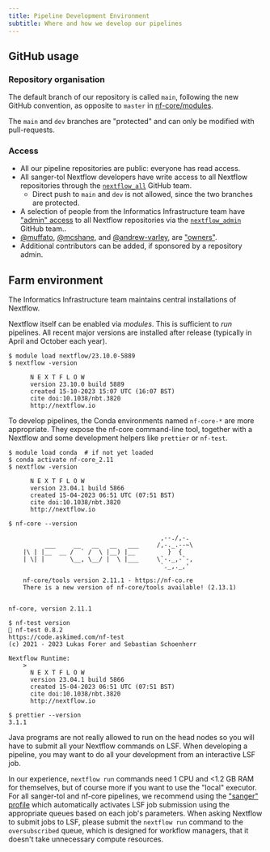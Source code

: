 ```yaml
---
title: Pipeline Development Environment
subtitle: Where and how we develop our pipelines
---
```


## GitHub usage

### Repository organisation

The default branch of our repository is called `main`, following the new GitHub convention, as opposite to `master` in [nf-core/modules](https://github.com/nf-core/modules).

The `main` and `dev` branches are "protected" and can only be modified with pull-requests.

### Access

- All our pipeline repositories are public: everyone has read access.
- All sanger-tol Nextflow developers have write access to all Nextflow repositories through the [`nextflow_all`](https://github.com/orgs/sanger-tol/teams/nextflow_all) GitHub team.
  - Direct push to `main` and `dev` is not allowed, since the two branches are protected.
- A selection of people from the Informatics Infrastructure team have ["admin" access](https://docs.github.com/en/organizations/managing-user-access-to-your-organizations-repositories/managing-repository-roles/repository-roles-for-an-organization#permissions-for-each-role) to all Nextflow repositories via the [`nextflow_admin`](https://github.com/orgs/sanger-tol/teams/nextflow_admin) GitHub team..
- [@muffato](https://github.com/muffato), [@mcshane](https://github.com/mcshane), and [@andrew-varley](https://github.com/andrew-varley), are ["owners"](https://docs.github.com/en/organizations/managing-peoples-access-to-your-organization-with-roles/roles-in-an-organization#permissions-for-organization-roles).
- Additional contributors can be added, if sponsored by a repository admin.

## Farm environment

The Informatics Infrastructure team maintains central installations of Nextflow.

Nextflow itself can be enabled via _modules_. This is sufficient to _run_ pipelines.
All recent major versions are installed after release (typically in April and October each year).

```
$ module load nextflow/23.10.0-5889
$ nextflow -version

      N E X T F L O W
      version 23.10.0 build 5889
      created 15-10-2023 15:07 UTC (16:07 BST)
      cite doi:10.1038/nbt.3820
      http://nextflow.io
```

To develop pipelines, the Conda environments named `nf-core-*` are more appropriate.
They expose the nf-core command-line tool, together with a Nextflow and some development helpers like `prettier` or `nf-test`.

```
$ module load conda  # if not yet loaded
$ conda activate nf-core_2.11
$ nextflow -version

      N E X T F L O W
      version 23.04.1 build 5866
      created 15-04-2023 06:51 UTC (07:51 BST)
      cite doi:10.1038/nbt.3820
      http://nextflow.io

$ nf-core --version

                                          ,--./,-.
          ___     __   __   __   ___     /,-._.--~\
    |\ | |__  __ /  ` /  \ |__) |__         }  {
    | \| |       \__, \__/ |  \ |___     \`-._,-`-,
                                          `._,._,'

    nf-core/tools version 2.11.1 - https://nf-co.re
    There is a new version of nf-core/tools available! (2.13.1)


nf-core, version 2.11.1

$ nf-test version
🚀 nf-test 0.8.2
https://code.askimed.com/nf-test
(c) 2021 - 2023 Lukas Forer and Sebastian Schoenherr

Nextflow Runtime:
    >
      N E X T F L O W
      version 23.04.1 build 5866
      created 15-04-2023 06:51 UTC (07:51 BST)
      cite doi:10.1038/nbt.3820
      http://nextflow.io

$ prettier --version
3.1.1
```

Java programs are not really allowed to run on the head nodes so you will have to submit all your Nextflow commands on LSF.
When developing a pipeline, you may want to do all your development from an interactive LSF job.

In our experience, `nextflow run` commands need 1 CPU and <1.2 GB RAM for themselves, but of course more if you want to use the "local" executor.
For all sanger-tol and nf-core pipelines, we recommend using the ["sanger" profile](https://github.com/nf-core/configs/blob/master/conf/sanger.config)
which automatically activates LSF job submission using the appropriate queues based on each job's parameters.
When asking Nextflow to submit jobs to LSF, please submit the `nextflow run` command to the `oversubscribed` queue,
which is designed for workflow managers, that it doesn't take unnecessary compute resources.

